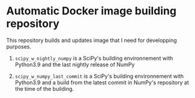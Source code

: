# Automatic Docker image building repository

This repository builds and updates image that I need for developping purposes.

1. `scipy_w_nightly_numpy` is a SciPy's building environnement with Python3.9 and the last nightly release of NumPy

1. `scipy_w_numpy_last_commit` is a SciPy's building environnement with Python3.9 and a build from the latest commit in NumPy's repository at the time of the building.
